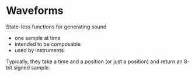 # Waveforms

State-less functions for generating sound
* one sample at time
* intended to be composable
* used by instruments

Typically, they take a time and a position (or just a position) and return an 8-bit signed sample.


